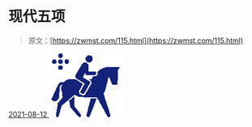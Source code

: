 <!--yml
category: 未分类
date: 0001-01-01 00:00:00
--->

# 现代五项

> 原文：[https://zwmst.com/115.html](https://zwmst.com/115.html)

   [ <time datetime="2021-08-12T09:10:14+08:00"> 2021-08-12 </time> ](https://zwmst.com/%e7%8e%b0%e4%bb%a3%e4%ba%94%e9%a1%b9-2)  [![](img/ca8e3c667531b7bec6dddc1a888d09ad.png)](https://zwmst.com/wp-content/uploads/2021/08/1628730614-79875be5dc6656b.png)